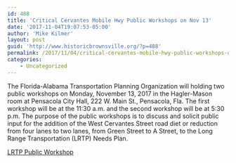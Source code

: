 ```yaml
---
id: 488
title: 'Critical Cervantes Mobile Hwy Public Workshops on Nov 13'
date: '2017-11-04T19:07:53-05:00'
author: 'Mike Kilmer'
layout: post
guid: 'http://www.historicbrownsville.org/?p=488'
permalink: /2017/11/04/critical-cervantes-mobile-hwy-public-workshops-on-nov-13/
categories:
    - Uncategorized
---
```


<p>The Florida-Alabama Transportation Planning Organization will holding two public workshops on Monday, November 13, 2017 in the Hagler-Mason room at Pensacola City Hall, 222 W. Main St., Pensacola, Fla. The first workshop will be at the 11:30 a.m. and the second workshop will be at 5:30 p.m. The purpose of the public workshops is to discuss and solicit public input for the addition of the West Cervantes Street road diet or reduction from four lanes to two lanes, from Green Street to A Street, to the Long Range Transportation (LRTP) Needs Plan.</p>

<p><a href="http://www.historicbrownsville.org/wp/wp-content/uploads/2017/11/LRTP-Public-Workshop.pdf">LRTP Public Workshop</a></p>
